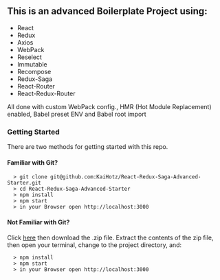 ## This is an advanced Boilerplate Project using:

- React
- Redux
- Axios
- WebPack
- Reselect
- Immutable
- Recompose
- Redux-Saga
- React-Router
- React-Redux-Router

All done with custom WebPack config., HMR (Hot Module Replacement) enabled, Babel preset ENV and Babel root import

### Getting Started

There are two methods for getting started with this repo.

#### Familiar with Git?

```
  > git clone git@github.com:KaiHotz/React-Redux-Saga-Advanced-Starter.git
  > cd React-Redux-Saga-Advanced-Starter
  > npm install
  > npm start
  > in your Browser open http://localhost:3000
```

#### Not Familiar with Git?
Click [here](https://github.com/KaiHotz/React-Redux-Saga-Advanced-Starter) then download the .zip file.  Extract the contents of the zip file, then open your terminal, change to the project directory, and:

```
  > npm install
  > npm start
  > in your Browser open http://localhost:3000
```

